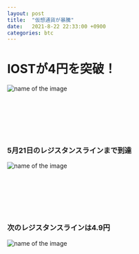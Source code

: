 ```yaml
---
layout: post
title:  "仮想通貨が暴騰"
date:   2021-8-22 22:33:00 +0900
categories: btc
---
```


<h1>IOSTが4円を突破！</h1>

![name of the image](https://se8move.github.io/blog/img/IOST_price.PNG)

<br>
<br>
<br>
<br>
<br>

<h3>5月21日のレジスタンスラインまで到達</h3>

![name of the image](https://se8move.github.io/blog/img/IOST_chart.png)


<br>
<br>
<br>
<br>
<br>


<h3>次のレジスタンスラインは4.9円</h3>

![name of the image](https://se8move.github.io/blog/img/IOST_chart2.png)

